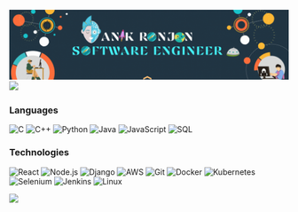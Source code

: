 [![](https://raw.githubusercontent.com/AnikRonjon/AnikRonjon/master/profile.gif)](https://github.com/AnikRonjon)
[![](https://img.shields.io/badge/-Linkedin-511?&logo=Linkedin)](https://www.linkedin.com/in/anik-ronjon-barmon-95a6a6200)

### Languages

![C](https://img.shields.io/badge/-C-511?&logo=C&logoColor=00599C)
![C++](https://img.shields.io/badge/-C++-511?&logo=c%2b%2b&logoColor=00599C)
![Python](https://img.shields.io/badge/-Python-511?&logo=Python)
![Java](https://img.shields.io/badge/-Java-511?&logo=Java&logoColor=007396)
![JavaScript](https://img.shields.io/badge/-JavaScript-511?&logo=JavaScript)
![SQL](https://img.shields.io/badge/-SQL-511?&logo=MySQL)

### Technologies


![React](https://img.shields.io/badge/-React-511?&logo=React)
![Node.js](https://img.shields.io/badge/-Node.js-511?&logo=node.js)
![Django](https://img.shields.io/badge/-Django-511?&logo=Django&logoColor=00599C)
![AWS](https://img.shields.io/badge/-AWS-511?&logo=Amazon-AWS&logoColor=F90)
![Git](https://img.shields.io/badge/-Git-511?&logo=Git)
![Docker](https://img.shields.io/badge/-Docker-511?&logo=Docker)
![Kubernetes](https://img.shields.io/badge/-Kubernetes-511?&logo=Kubernetes)
![Selenium](https://img.shields.io/badge/-Selenium-511?logo=Selenium)
![Jenkins](https://img.shields.io/badge/-Jenkins-511?logo=Jenkins)
![Linux](https://img.shields.io/badge/-Linux-511?&logo=Linux)

<a href="https://github.com/AnikRonjon"><img height="300px" src="https://github-readme-stats.vercel.app/api?username=AnikRonjon&hide_title=true&hide_border=true&show_icons=true&include_all_commits=true&count_private=true&line_height=21&text_color=000&icon_color=000&bg_color=0,ea6161,ffc64d,fffc4d,52fa5a&theme=graywhite" /></a>
